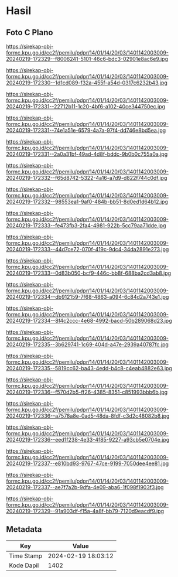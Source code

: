 # Hasil

## Foto C Plano

https://sirekap-obj-formc.kpu.go.id/cc2f/pemilu/pdpr/14/01/14/20/03/1401142003009-20240219-172329--f8006241-5101-46c6-bdc3-02901e8ac6e9.jpg

https://sirekap-obj-formc.kpu.go.id/cc2f/pemilu/pdpr/14/01/14/20/03/1401142003009-20240219-172330--1d1cd089-f32a-455f-a54d-0317c6232b43.jpg

https://sirekap-obj-formc.kpu.go.id/cc2f/pemilu/pdpr/14/01/14/20/03/1401142003009-20240219-172331--22712b11-1c20-4bf6-a102-40ce344750ec.jpg

https://sirekap-obj-formc.kpu.go.id/cc2f/pemilu/pdpr/14/01/14/20/03/1401142003009-20240219-172331--74e1a51e-6579-4a7a-97f4-dd746e8bd5ea.jpg

https://sirekap-obj-formc.kpu.go.id/cc2f/pemilu/pdpr/14/01/14/20/03/1401142003009-20240219-172331--2a0a31bf-49ad-4d8f-bddc-9b0b0c755a0a.jpg

https://sirekap-obj-formc.kpu.go.id/cc2f/pemilu/pdpr/14/01/14/20/03/1401142003009-20240219-172332--f65d8742-5322-4a16-a7d9-d822f744c0df.jpg

https://sirekap-obj-formc.kpu.go.id/cc2f/pemilu/pdpr/14/01/14/20/03/1401142003009-20240219-172332--98553ea1-9af0-484b-bb51-8d0ed1d64b12.jpg

https://sirekap-obj-formc.kpu.go.id/cc2f/pemilu/pdpr/14/01/14/20/03/1401142003009-20240219-172333--fe473fb3-2fa4-4981-922b-5cc79aa71dde.jpg

https://sirekap-obj-formc.kpu.go.id/cc2f/pemilu/pdpr/14/01/14/20/03/1401142003009-20240219-172333--44d7ce72-070f-419c-9dc4-34da2891e273.jpg

https://sirekap-obj-formc.kpu.go.id/cc2f/pemilu/pdpr/14/01/14/20/03/1401142003009-20240219-172333--0d83b050-bcf9-446c-bb8f-688ba2cd3ab8.jpg

https://sirekap-obj-formc.kpu.go.id/cc2f/pemilu/pdpr/14/01/14/20/03/1401142003009-20240219-172334--db912159-7f68-4863-a094-6c84d2a743e1.jpg

https://sirekap-obj-formc.kpu.go.id/cc2f/pemilu/pdpr/14/01/14/20/03/1401142003009-20240219-172334--8f4c2ccc-4e68-4992-bacd-50b289068d23.jpg

https://sirekap-obj-formc.kpu.go.id/cc2f/pemilu/pdpr/14/01/14/20/03/1401142003009-20240219-172335--3b629741-1c69-404d-a47e-2939a40787fc.jpg

https://sirekap-obj-formc.kpu.go.id/cc2f/pemilu/pdpr/14/01/14/20/03/1401142003009-20240219-172335--5819cc62-ba43-4edd-b4c8-c4eab4882e63.jpg

https://sirekap-obj-formc.kpu.go.id/cc2f/pemilu/pdpr/14/01/14/20/03/1401142003009-20240219-172336--f570d2b5-ff26-4385-8351-c851993bbb6b.jpg

https://sirekap-obj-formc.kpu.go.id/cc2f/pemilu/pdpr/14/01/14/20/03/1401142003009-20240219-172336--a7578a8e-0ad5-48da-8fdf-c3d2c48082b8.jpg

https://sirekap-obj-formc.kpu.go.id/cc2f/pemilu/pdpr/14/01/14/20/03/1401142003009-20240219-172336--eed1f238-4e33-4f85-9227-a93cb5e0704e.jpg

https://sirekap-obj-formc.kpu.go.id/cc2f/pemilu/pdpr/14/01/14/20/03/1401142003009-20240219-172337--e810bd93-9767-47ce-9199-7050dee4ee81.jpg

https://sirekap-obj-formc.kpu.go.id/cc2f/pemilu/pdpr/14/01/14/20/03/1401142003009-20240219-172337--ae7f7a2b-9dfa-4e09-aba6-1f098f1903f3.jpg

https://sirekap-obj-formc.kpu.go.id/cc2f/pemilu/pdpr/14/01/14/20/03/1401142003009-20240219-172329--91a903df-f15a-4a8f-bb79-7120d9eacdf9.jpg


## Metadata

| Key        | Value               |
| ---------- | ------------------- |
| Time Stamp | 2024-02-19 18:03:12 |
| Kode Dapil | 1402                |



